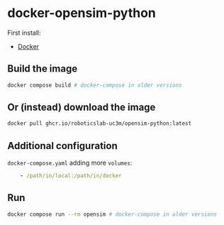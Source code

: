 # docker-opensim-python

First install:

- [Docker](https://robots.uc3m.es/installation-guides/install-docker.html)

## Build the image

```bash
docker compose build # docker-compose in older versions
```

## Or (instead) download the image

```bash
docker pull ghcr.io/roboticslab-uc3m/opensim-python:latest
```

## Additional configuration

`docker-compose.yaml` adding more `volumes`:

```yaml
    - /path/in/local:/path/in/docker
```

## Run

```bash
docker compose run --rm opensim # docker-compose in older versions
```
